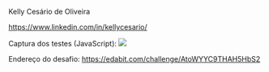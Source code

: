 Kelly Cesário de Oliveira

https://www.linkedin.com/in/kellycesario/

Captura dos testes (JavaScript): 
<img src="https://user-images.githubusercontent.com/81396458/161163161-95a8b2ef-a07c-4602-bbdc-3a8dcb47309a.jpeg"  />

Endereço do desafio:
https://edabit.com/challenge/AtoWYYC9THAH5HbS2
